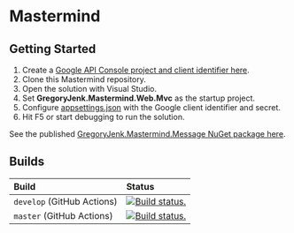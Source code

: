 # Mastermind

## Getting Started

1. Create a [Google API Console project and client identifier here](https://developers.google.com/identity/sign-in/web/sign-in).
2. Clone this Mastermind repository.
3. Open the solution with Visual Studio.
4. Set **GregoryJenk.Mastermind.Web.Mvc** as the startup project.
5. Configure [appsettings.json](src/GregoryJenk.Mastermind.Web.Mvc/appsettings.json) with the Google client identifier and secret.
6. Hit F5 or start debugging to run the solution.

See the published [GregoryJenk.Mastermind.Message NuGet package here](https://www.nuget.org/packages/GregoryJenk.Mastermind.Message).

## Builds

| Build | Status |
| :--- | :--- |
| `develop` (GitHub Actions) | [![Build status.](https://github.com/gregoryjenk/GregoryJenk.Mastermind/actions/workflows/continuous-integration-workflow.yml/badge.svg?branch=develop)](https://github.com/gregoryjenk/GregoryJenk.Mastermind/actions/workflows/continuous-integration-workflow.yml?query=branch%3Adevelop) |
| `master` (GitHub Actions) | [![Build status.](https://github.com/gregoryjenk/GregoryJenk.Mastermind/actions/workflows/continuous-integration-workflow.yml/badge.svg?branch=master)](https://github.com/gregoryjenk/GregoryJenk.Mastermind/actions/workflows/continuous-integration-workflow.yml?query=branch%3Amaster) |